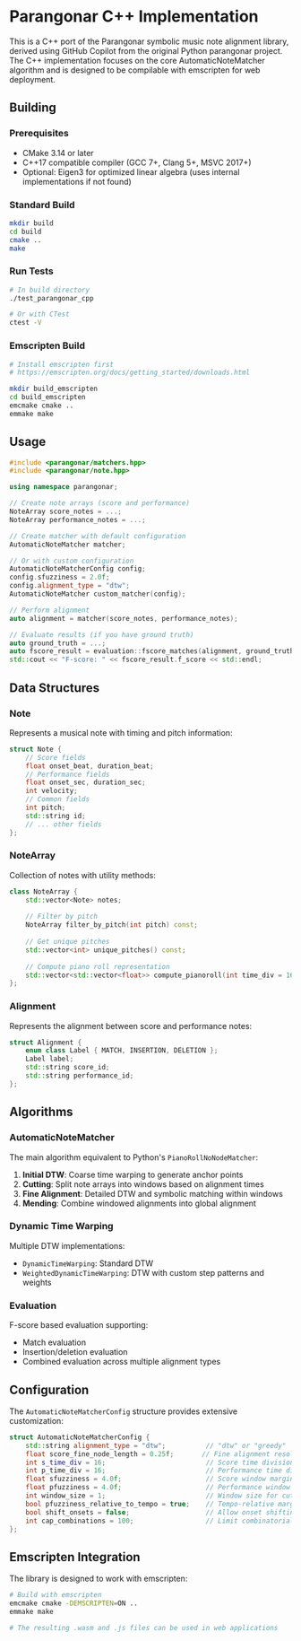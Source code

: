 # Parangonar C++ Implementation

This is a C++ port of the Parangonar symbolic music note alignment library, derived using GitHub Copilot from the original Python parangonar project. The C++ implementation focuses on the core AutomaticNoteMatcher algorithm and is designed to be compilable with emscripten for web deployment.

## Building

### Prerequisites

- CMake 3.14 or later
- C++17 compatible compiler (GCC 7+, Clang 5+, MSVC 2017+)
- Optional: Eigen3 for optimized linear algebra (uses internal implementations if not found)

### Standard Build

```bash
mkdir build
cd build
cmake ..
make
```

### Run Tests

```bash
# In build directory
./test_parangonar_cpp

# Or with CTest
ctest -V
```

### Emscripten Build

```bash
# Install emscripten first
# https://emscripten.org/docs/getting_started/downloads.html

mkdir build_emscripten
cd build_emscripten
emcmake cmake ..
emmake make
```

## Usage

```cpp
#include <parangonar/matchers.hpp>
#include <parangonar/note.hpp>

using namespace parangonar;

// Create note arrays (score and performance)
NoteArray score_notes = ...;
NoteArray performance_notes = ...;

// Create matcher with default configuration
AutomaticNoteMatcher matcher;

// Or with custom configuration
AutomaticNoteMatcherConfig config;
config.sfuzziness = 2.0f;
config.alignment_type = "dtw";
AutomaticNoteMatcher custom_matcher(config);

// Perform alignment
auto alignment = matcher(score_notes, performance_notes);

// Evaluate results (if you have ground truth)
auto ground_truth = ...;
auto fscore_result = evaluation::fscore_matches(alignment, ground_truth);
std::cout << "F-score: " << fscore_result.f_score << std::endl;
```

## Data Structures

### Note

Represents a musical note with timing and pitch information:

```cpp
struct Note {
    // Score fields
    float onset_beat, duration_beat;
    // Performance fields  
    float onset_sec, duration_sec;
    int velocity;
    // Common fields
    int pitch;
    std::string id;
    // ... other fields
};
```

### NoteArray

Collection of notes with utility methods:

```cpp
class NoteArray {
    std::vector<Note> notes;
    
    // Filter by pitch
    NoteArray filter_by_pitch(int pitch) const;
    
    // Get unique pitches
    std::vector<int> unique_pitches() const;
    
    // Compute piano roll representation
    std::vector<std::vector<float>> compute_pianoroll(int time_div = 16) const;
};
```

### Alignment

Represents the alignment between score and performance notes:

```cpp
struct Alignment {
    enum class Label { MATCH, INSERTION, DELETION };
    Label label;
    std::string score_id;
    std::string performance_id;
};
```

## Algorithms

### AutomaticNoteMatcher

The main algorithm equivalent to Python's `PianoRollNoNodeMatcher`:

1. **Initial DTW**: Coarse time warping to generate anchor points
2. **Cutting**: Split note arrays into windows based on alignment times  
3. **Fine Alignment**: Detailed DTW and symbolic matching within windows
4. **Mending**: Combine windowed alignments into global alignment

### Dynamic Time Warping

Multiple DTW implementations:

- `DynamicTimeWarping`: Standard DTW
- `WeightedDynamicTimeWarping`: DTW with custom step patterns and weights

### Evaluation

F-score based evaluation supporting:
- Match evaluation
- Insertion/deletion evaluation  
- Combined evaluation across multiple alignment types

## Configuration

The `AutomaticNoteMatcherConfig` structure provides extensive customization:

```cpp
struct AutomaticNoteMatcherConfig {
    std::string alignment_type = "dtw";          // "dtw" or "greedy"
    float score_fine_node_length = 0.25f;       // Fine alignment resolution
    int s_time_div = 16;                         // Score time division
    int p_time_div = 16;                         // Performance time division
    float sfuzziness = 4.0f;                     // Score window margin
    float pfuzziness = 4.0f;                     // Performance window margin
    int window_size = 1;                         // Window size for cutting
    bool pfuzziness_relative_to_tempo = true;    // Tempo-relative margins
    bool shift_onsets = false;                   // Allow onset shifting
    int cap_combinations = 100;                  // Limit combinatorial search
};
```

## Emscripten Integration

The library is designed to work with emscripten:

```bash
# Build with emscripten
emcmake cmake -DEMSCRIPTEN=ON ..
emmake make

# The resulting .wasm and .js files can be used in web applications
```